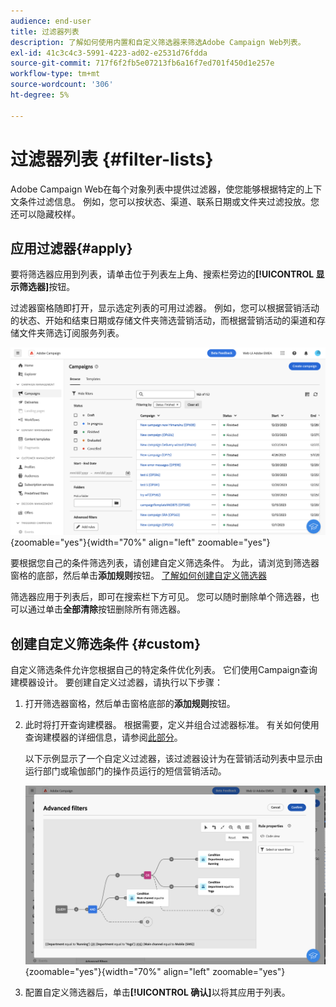 ```yaml
---
audience: end-user
title: 过滤器列表
description: 了解如何使用内置和自定义筛选器来筛选Adobe Campaign Web列表。
exl-id: 41c3c4c3-5991-4223-ad02-e2531d76fdda
source-git-commit: 717f6f2fb5e07213fb6a16f7ed701f450d1e257e
workflow-type: tm+mt
source-wordcount: '306'
ht-degree: 5%

---
```


# 过滤器列表 {#filter-lists}

Adobe Campaign Web在每个对象列表中提供过滤器，使您能够根据特定的上下文条件过滤信息。 例如，您可以按状态、渠道、联系日期或文件夹过滤投放。您还可以隐藏校样。

## 应用过滤器{#apply}

要将筛选器应用到列表，请单击位于列表左上角、搜索栏旁边的&#x200B;**[!UICONTROL 显示筛选器]**&#x200B;按钮。

过滤器窗格随即打开，显示选定列表的可用过滤器。 例如，您可以根据营销活动的状态、开始和结束日期或存储文件夹筛选营销活动，而根据营销活动的渠道和存储文件夹筛选订阅服务列表。

![](assets/filters-pane.png){zoomable="yes"}{width="70%" align="left" zoomable="yes"}

要根据您自己的条件筛选列表，请创建自定义筛选条件。 为此，请浏览到筛选器窗格的底部，然后单击&#x200B;**添加规则**&#x200B;按钮。 [了解如何创建自定义筛选器](#custom)

筛选器应用于列表后，即可在搜索栏下方可见。 您可以随时删除单个筛选器，也可以通过单击&#x200B;**全部清除**&#x200B;按钮删除所有筛选器。

## 创建自定义筛选条件 {#custom}

自定义筛选条件允许您根据自己的特定条件优化列表。 它们使用Campaign查询建模器设计。 要创建自定义过滤器，请执行以下步骤：

1. 打开筛选器窗格，然后单击窗格底部的&#x200B;**添加规则**&#x200B;按钮。

1. 此时将打开查询建模器。 根据需要，定义并组合过滤器标准。 有关如何使用查询建模器的详细信息，请参阅[此部分](../query/query-modeler-overview.md)。

   以下示例显示了一个自定义过滤器，该过滤器设计为在营销活动列表中显示由运行部门或瑜伽部门的操作员运行的短信营销活动。

   ![](assets/filters-sample.png){zoomable="yes"}{width="70%" align="left" zoomable="yes"}

1. 配置自定义筛选器后，单击&#x200B;**[!UICONTROL 确认]**&#x200B;以将其应用于列表。

